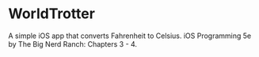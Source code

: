 # WorldTrotter
A simple iOS app that converts Fahrenheit to Celsius. iOS Programming 5e by The Big Nerd Ranch: Chapters 3 - 4.
